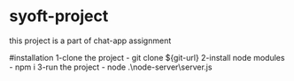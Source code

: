 # syoft-project
this project is a part of chat-app assignment

#installation
1-clone the project - git clone ${git-url}
2-install node modules - npm i
3-run the project - node .\node-server\server.js
